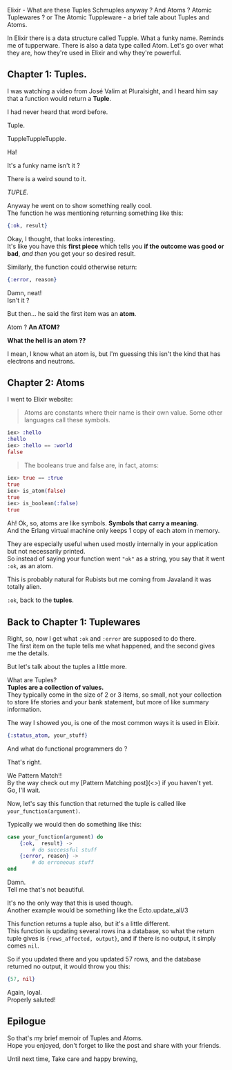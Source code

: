 Elixir - What are these Tuples Schmuples anyway ? And Atoms ? Atomic Tuplewares ?
or The Atomic Tuppleware - a brief tale about Tuples and Atoms.

In Elixir there is a data structure called Tupple. What a funky name. Reminds me of tupperware. There is also a data type called Atom. Let's go over what they are, how they're used in Elixir and why they're powerful.

## Chapter 1: Tuples.

I was watching a video from José Valim at Pluralsight, and I heard him say that a function would return a __Tuple__.

I had never heard that word before.

Tuple.

TuppleTuppleTupple.

Ha!

It's  a funky name isn't it ?

There is a weird sound to it.

_TUPLE._

Anyway he went on to show something really cool.  
The function he was mentioning returning something like this:

```elixir
{:ok, result}
```

Okay, I thought, that looks interesting.  
It's like you have this __first piece__ which tells you __if the outcome was good or bad__, _and then_ you get your so desired result.

Similarly, the function could otherwise return:

```elixir
{:error, reason}
```

Damn, neat!  
Isn't it ?

But then... he said the first item was an __atom__.

Atom ?
__An ATOM?__

__What the hell is an atom ??__

I mean, I know what an atom is, but I'm guessing this isn't the kind that has electrons and neutrons.

## Chapter 2: Atoms

I went to Elixir website:

>Atoms are constants where their name is their own value. Some other languages call these symbols.

```elixir
iex> :hello
:hello
iex> :hello == :world
false
```

>The booleans true and false are, in fact, atoms:

```elixir
iex> true == :true
true
iex> is_atom(false)
true
iex> is_boolean(:false)
true
```

Ah!
Ok, so, atoms are like symbols.
__Symbols that carry a meaning.__  
And the Erlang virtual machine only keeps 1 copy of each atom in memory.

They are especially useful when used mostly internally in your application but not necessarily printed.  
So instead of saying your function went `"ok"` as a string, you say that it went `:ok`, as an atom.

This is probably natural for Rubists but me coming from Javaland it was totally alien.

`:ok`, back to the __tuples__.

## Back to Chapter 1: Tuplewares

Right, so, now I get what `:ok` and `:error` are supposed to do there.  
The first item on the tuple tells me what happened, and the second gives me the details.

But let's talk about the tuples a little more.

What are Tuples?  
__Tuples are a collection of values.__  
They typically come in the size of 2 or 3 items, so small, not your collection to store life stories and your bank statement, but more of like summary information.

The way I showed you, is one of the most common ways it is used in Elixir.

```elixir
{:status_atom, your_stuff}
```

And what do functional programmers do ?

That's right.

We Pattern Match!!  
By the way check out my [Pattern Matching post](<<link>>) if you haven't yet.  
Go, I'll wait.

Now, let's say this function that returned the tuple is called like `your_function(argument)`.

Typically we would then do something like this:

```elixir
case your_function(argument) do
	{:ok,  result} ->
		# do successful stuff
	{:error, reason} ->
		# do erroneous stuff
end
```

Damn.  
Tell me that's not beautiful.

It's no the only way that this is used though.  
Another example would be something like the Ecto.update_all/3

This function returns a tuple also, but it's a little different.  
This function is updating several rows ina a database, so what the return tuple gives is `{rows_affected, output}`, and if there is no output, it simply comes `nil`.

So if you updated there and you updated 57 rows, and the database returned no output, it would throw you this:

```elixir
{57, nil}
```

Again, loyal.  
Properly saluted!

## Epilogue

So that's my brief memoir of Tuples and Atoms.  
Hope you enjoyed, don't forget to like the post and share with your friends.

Until next time,
Take care and happy brewing,
